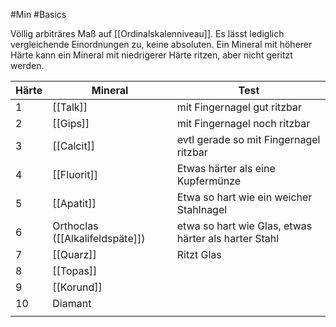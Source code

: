 #Min #Basics 

Völlig arbiträres Maß auf [[Ordinalskalenniveau]]. Es lässt lediglich vergleichende Einordnungen zu, keine absoluten. Ein Mineral mit höherer Härte kann ein Mineral mit niedrigerer Härte ritzen, aber nicht geritzt werden.

| Härte | Mineral                         | Test                                                 |
| ----- | ------------------------------- | ---------------------------------------------------- |
| 1     | [[Talk]]                        | mit Fingernagel gut ritzbar                          |
| 2     | [[Gips]]                        | mit Fingernagel noch ritzbar                         |
| 3     | [[Calcit]]                      | evtl gerade so mit Fingernagel ritzbar               |
| 4     | [[Fluorit]]                     | Etwas härter als eine Kupfermünze                    |
| 5     | [[Apatit]]                      | Etwa so hart wie ein weicher Stahlnagel              |
| 6     | Orthoclas ([[Alkalifeldspäte]]) | etwa so hart wie Glas, etwas härter als harter Stahl |
| 7     | [[Quarz]]                       | Ritzt Glas                                           |
| 8     | [[Topas]]                       |                                                      |
| 9     | [[Korund]]                      |                                                      |
| 10    | Diamant                         |                                                      |
|       |                                 |                                                      |
